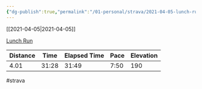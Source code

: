 ```yaml
---
{"dg-publish":true,"permalink":"/01-personal/strava/2021-04-05-lunch-run/"}
---
```



[[2021-04-05\|2021-04-05]]

[Lunch Run](https://www.strava.com/activities/5076407244)

| Distance | Time  | Elapsed Time | Pace | Elevation |
| -------- | ----- | ------------ | ---- | --------- |
| 4.01     | 31:28 | 31:49        | 7:50 | 190       |




#strava
